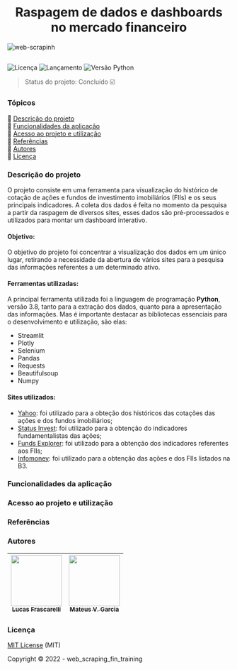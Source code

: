<h1 align="center"> Raspagem de dados e dashboards no mercado financeiro </h1>

![web-scrapinh](https://user-images.githubusercontent.com/87511811/158238792-c221f46f-80bf-4ac2-8170-6d107c7105a5.png)

##
![Licença](https://img.shields.io/github/license/lucasfrasca/web_scraping_fin_training?style=for-the-badge)
![Lançamento](https://img.shields.io/github/release-date/lucasfrasca/web_scraping_fin_training?style=for-the-badge)
![Versão Python](https://img.shields.io/github/pipenv/locked/python-version/lucasfrasca/web_scraping_fin_training?style=for-the-badge)

> Status do projeto: Concluído :ballot_box_with_check:

### Tópicos

:small_blue_diamond: [Descrição do projeto](#descrição-do-projeto) <br/>
:small_blue_diamond: [Funcionalidades da aplicação](#funcionalidades-da-aplicação) <br/>
:small_blue_diamond: [Acesso ao projeto e utilização](#acesso-ao-projeto-e-utilização) <br/>
:small_blue_diamond: [Referências](#referências) <br/>
:small_blue_diamond: [Autores](#autores) <br/>
:small_blue_diamond: [Licença](#licença) <br/>

### Descrição do projeto

O projeto consiste em uma ferramenta para visualização do histórico de cotação de ações e fundos de investimento imobiliários (FIIs) e os seus principais indicadores. A coleta dos dados é feita no momento da pesquisa a partir da raspagem de diversos sites, esses dados são pré-processados e utilizados para montar um dashboard interativo.

#### Objetivo:

O objetivo do projeto foi concentrar a visualização dos dados em um único lugar, retirando a necessidade da abertura de vários sites para a pesquisa das informações referentes a um determinado ativo.
  
#### Ferramentas utilizadas:

A principal ferramenta utilizada foi a linguagem de programação **Python**, versão 3.8, tanto para a extração dos dados, quanto para a apresentação das informações. Mas é importante destacar as bibliotecas essenciais para o desenvolvimento e utilização, são elas:

* Streamlit
* Plotly
* Selenium
* Pandas
* Requests
* Beautifulsoup
* Numpy

#### Sites utilizados:

* [Yahoo](https://br.financas.yahoo.com): foi utilizado para a obteção dos históricos das cotações das ações e dos fundos imobiliários;
* [Status Invest](https://statusinvest.com.br): foi utilizado para a obtenção do indicadores fundamentalistas das ações;
* [Funds Explorer](https://www.fundsexplorer.com.br): foi utilizado para a obtenção dos indicadores referentes aos FIIs;
* [Infomoney](https://www.infomoney.com.br): foi utilizado para a obtenção das ações e dos FIIs listados na B3.

### Funcionalidades da aplicação

### Acesso ao projeto e utilização

### Referências

### Autores 

| [<img src="https://avatars.githubusercontent.com/u/87511811?v=4" width=115><br><sub> Lucas Frascarelli </sub>](https://github.com/lucasfrasca) | [<img src="https://avatars.githubusercontent.com/u/97852830?v=4" width=115><br><sub> Mateus V. Garcia </sub>](https://github.com/Mateus-V-Garcia) |
| :---: | :---: |

### Licença

[MIT License](LICENSE) (MIT)

Copyright :copyright: 2022 - web_scraping_fin_training
